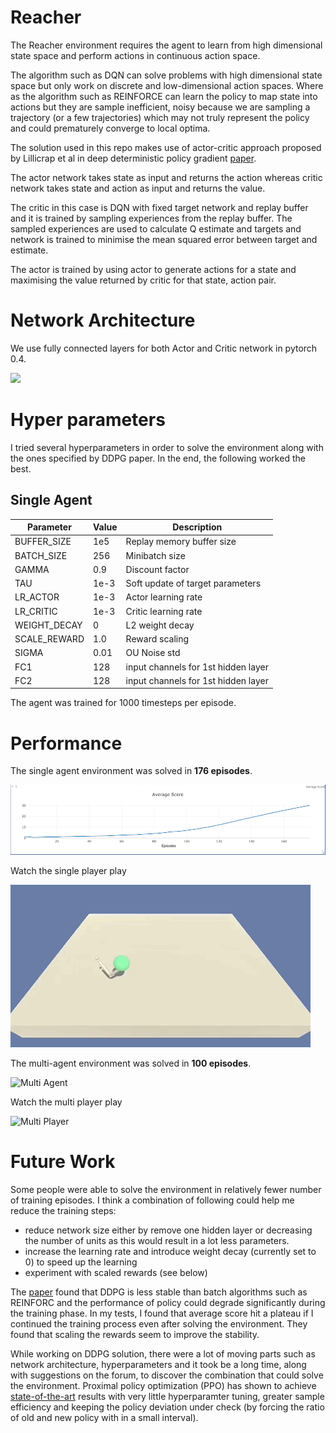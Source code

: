 [//]: # (Image References)

[image1]: images/single_agent_avg_score_sm.png "single agent score"
[image2]: images/multi_agent_avg_score_sm.png "single agent score"

# Reacher

The Reacher environment requires the agent to learn from high dimensional state space and perform actions in continuous action space. 

The algorithm such as DQN can solve problems with high dimensional state space but only work on discrete and low-dimensional action spaces. Where as the algorithm such as REINFORCE can learn the policy to map state into actions but they are sample inefficient, noisy because we are sampling a trajectory (or a few trajectories) which may not truly represent the policy and could prematurely converge to local optima. 

The solution used in this repo makes use of actor-critic approach proposed by Lillicrap et al in deep deterministic policy gradient [paper](https://arxiv.org/abs/1509.02971).

The actor network takes state as input and returns the action whereas critic network takes state and action as input and returns the value. 

The critic in this case is DQN with fixed target network and replay buffer and it is trained by sampling experiences from the replay buffer. The sampled experiences are used to calculate Q estimate and targets and network is trained to minimise the mean squared error between target and estimate.

The actor is trained by using actor to generate actions for a state and maximising the value returned by critic for that state, action pair.


# Network Architecture

We use fully connected layers for both Actor and Critic network in pytorch 0.4.

<img src='https://g.gravizo.com/svg?
 digraph G {     
    subgraph cluster_actor {
    linear1 -> batchnorm1 -> relu1;
    relu1 -> linear2  -> batchnorm2 -> relu2;
    relu2 -> linear3 -> tanh;
    label="Actor Network";
    color=blue;
     }
     linear1[label="linear"];
     batchnorm1[label="batchnorm1d"];
     relu1[label="relu"];
     linear2[label="linear"];
     batchnorm2[label="batchnorm1d"];
     relu2[label="relu"];
     linear3[label="linear"];
    subgraph cluster_critic {
    linearc1 -> batchnormc1 -> reluc1;
    reluc1 -> linearc2  -> batchnormc2 -> reluc2;
    action -> linearc2;
    reluc2 -> linearc3;
    label="Critic Network";
    color=green;
     }
     linearc1[label="linear"];
     batchnormc1[label="batchnorm1d"];
     reluc1[label="relu"];
     linearc2[label="linear"];
     batchnormc2[label="batchnorm1d"];
     reluc2[label="relu"];
     linearc3[label="linear"];
 }
'/>

# Hyper parameters

I tried several hyperparameters in order to solve the environment along with the ones specified by DDPG paper. In the end, the following worked the best.

## Single Agent
|Parameter|Value|Description|
|---------|-----|-----------|
|BUFFER_SIZE|1e5|Replay memory buffer size|
|BATCH_SIZE|256|Minibatch size|
|GAMMA|0.9|Discount factor|
|TAU|1e-3|Soft update of target parameters|
|LR_ACTOR|1e-3|Actor learning rate|
|LR_CRITIC|1e-3|Critic learning rate|
|WEIGHT_DECAY|0|L2 weight decay|
|SCALE_REWARD|1.0|Reward scaling|
|SIGMA|0.01|OU Noise std|
|FC1|128|input channels for 1st hidden layer|
|FC2|128|input channels for 1st hidden layer|

The agent was trained for 1000 timesteps per episode.

# Performance

The single agent environment was solved in **176 episodes**.

![Single Agent][image1]

Watch the single player play

![Single Player](images/singleplayer.gif)

The multi-agent environment was solved in **100 episodes**.

![Multi Agent][image2]

Watch the multi player play

![Multi Player](images/multiplayer.gif)


# Future Work

Some people were able to solve the environment in relatively fewer number of training episodes. I think a combination of following could help me reduce the training steps:

* reduce network size either by remove one hidden layer or decreasing the number of units as this would result in a lot less parameters.
* increase the learning rate and introduce weight decay (currently set to 0) to speed up the learning
* experiment with scaled rewards (see below)

The [paper](https://arxiv.org/abs/1604.06778) found that DDPG is less stable than batch algorithms such as REINFORC and the performance of policy could degrade significantly during the training phase. In my tests, I found that average score hit a plateau if I continued the training process even after solving the environment. They found that scaling the rewards seem to improve the stability.

While working on DDPG solution, there were a lot of moving parts such as network architecture, hyperparameters and it took be a long time, along with suggestions on the forum, to discover the combination that could solve the environment. Proximal policy optimization (PPO) has shown to achieve [state-of-the-art](https://blog.openai.com/openai-baselines-ppo/) results with very little hyperparamter tuning, greater sample efficiency and keeping the policy deviation under check (by forcing the ratio of old and new policy with in a small interval). 